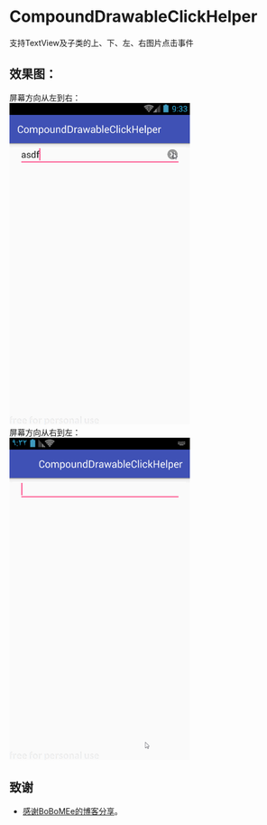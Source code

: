 # CompoundDrawableClickHelper
支持TextView及子类的上、下、左、右图片点击事件
## 效果图：
屏幕方向从左到右：</br>
<img src="/images/122.gif" width="320px"/></br>
屏幕方向从右到左：</br>
<img src="/images/121.gif" width="320px"/></br>
## 致谢
- [感谢BoBoMEe的博客分享](http://blog.csdn.net/wbwjx/article/details/50597011 "BoBoMEe的博客")。




